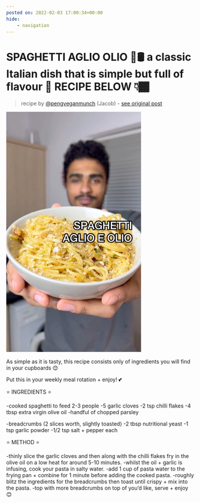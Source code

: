 ```yaml
---
posted on: 2022-02-03 17:00:34+00:00
hide:
    - navigation
---
```


# SPAGHETTI AGLIO OLIO 🧄🛢 a classic Italian dish that is simple but full of flavour 🤩 RECIPE BELOW 👇🏾  

> recipe by [@pengveganmunch](https://www.instagram.com/pengveganmunch/) 
(Jacob) - [see original post](https://instagram.com/p/CZhdARSh59B)

![](../img/pengveganmunch_03-02-2022_1702.png)


As simple as it is tasty, this recipe consists only of ingredients you will find in your cupboards 😊

Put this in your weekly meal rotation + enjoy! 💕 

⭐️ INGREDIENTS ⭐️ 

-cooked spaghetti to feed 2-3 people
-5 garlic cloves
-2 tsp chilli flakes
-4 tbsp extra virgin olive oil 
-handful of chopped parsley

-breadcrumbs (2 slices worth, slightly toasted)
-2 tbsp nutritional yeast
-1 tsp garlic powder
-1/2 tsp salt + pepper each

⭐️ METHOD ⭐️ 

-thinly slice the garlic cloves and then along with the chilli flakes fry in the olive oil on a low heat for around 5-10 minutes.
-whilst the oil + garlic is infusing, cook your pasta in salty water.
-add 1 cup of pasta water to the frying pan + combine for 1 minute before adding the cooked pasta.
-roughly blitz the ingredients for the breadcrumbs then toast until crispy + mix into the pasta.
-top with more breadcrumbs on top of you’d like, serve + enjoy 😊 